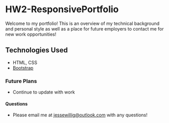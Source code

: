 # HW2-ResponsivePortfolio

Welcome to my portfolio! This is an overview of my technical background and personal style as well as a place for future employers to contact me for new work opportunities!

## Technologies Used

* HTML, CSS
* [Bootstrap](https://getbootstrap.com/docs/4.5/getting-started/introduction/)

### Future Plans

* Continue to update with work

#### Questions

* Please email me at jessewillig@outlook.com with any questions!